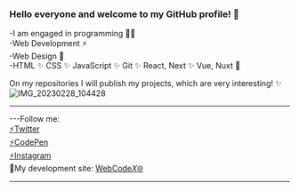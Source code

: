 ### Hello everyone and welcome to my GitHub profile! 👋

-I am engaged in programming 👩‍💻
<br>
-Web Development ⚡
<br>
-Web Design 🚀
<br>
-HTML
✨ CSS
✨ JavaScript
✨ Git
✨ React, Next
✨ Vue, Nuxt 🌱

On my repositories I will publish my projects, which are very interesting! ✨
<br>
![IMG_20230228_104428](https://user-images.githubusercontent.com/97020506/221800611-addadaaf-ea9f-48b9-9afe-0e7b8afbb7d0.png)

<hr>
---Follow me:
<br>
<a href="https://twitter.com/max_code971">⚡Twitter</a>
<br>
<a href="https://codepen.io/maksim971">⚡CodePen</a>
<br>
<a href="https://instagram.com/_llcodell_?igshid=ZDdkNTZiNTM=">⚡Instagram</a>
<br>
🔎My development site: <a href="https://webcode-x.netlify.app">WebCode<em>X</em>🌐</a>
<hr>


